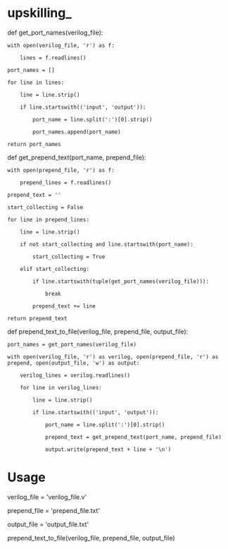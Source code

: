 # upskilling_

def get_port_names(verilog_file):

    with open(verilog_file, 'r') as f:

        lines = f.readlines()

    port_names = []

    for line in lines:

        line = line.strip()

        if line.startswith(('input', 'output')):

            port_name = line.split(':')[0].strip()

            port_names.append(port_name)

    return port_names

def get_prepend_text(port_name, prepend_file):

    with open(prepend_file, 'r') as f:

        prepend_lines = f.readlines()

    prepend_text = ''

    start_collecting = False

    for line in prepend_lines:

        line = line.strip()

        if not start_collecting and line.startswith(port_name):

            start_collecting = True

        elif start_collecting:

            if line.startswith(tuple(get_port_names(verilog_file))):

                break

            prepend_text += line

    return prepend_text

def prepend_text_to_file(verilog_file, prepend_file, output_file):

    port_names = get_port_names(verilog_file)

    with open(verilog_file, 'r') as verilog, open(prepend_file, 'r') as prepend, open(output_file, 'w') as output:

        verilog_lines = verilog.readlines()

        for line in verilog_lines:

            line = line.strip()

            if line.startswith(('input', 'output')):

                port_name = line.split(':')[0].strip()

                prepend_text = get_prepend_text(port_name, prepend_file)

                output.write(prepend_text + line + '\n')

# Usage

verilog_file = 'verilog_file.v'

prepend_file = 'prepend_file.txt'

output_file = 'output_file.txt'

prepend_text_to_file(verilog_file, prepend_file, output_file)
